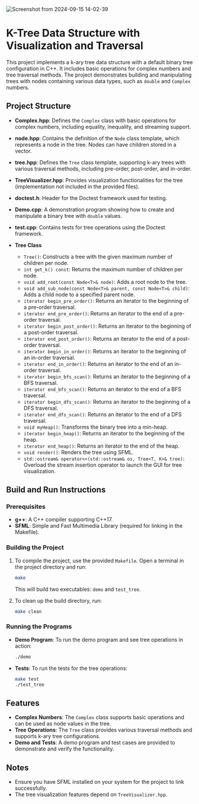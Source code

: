 
![Screenshot from 2024-09-15 14-02-39](https://github.com/user-attachments/assets/68b896ab-66fb-407d-8e8e-ca43be2df24c)

# K-Tree Data Structure with Visualization and Traversal

This project implements a k-ary tree data structure with a default binary tree configuration in C++. It includes basic operations for complex numbers and tree traversal methods. The project demonstrates building and manipulating trees with nodes containing various data types, such as `double` and `Complex` numbers.

## Project Structure

- **Complex.hpp**: Defines the `Complex` class with basic operations for complex numbers, including equality, inequality, and streaming support.
- **node.hpp**: Contains the definition of the `Node` class template, which represents a node in the tree. Nodes can have children stored in a vector.
- **tree.hpp**: Defines the `Tree` class template, supporting k-ary trees with various traversal methods, including pre-order, post-order, and in-order.
- **TreeVisualizer.hpp**: Provides visualization functionalities for the tree (implementation not included in the provided files).
- **doctest.h**: Header for the Doctest framework used for testing.
- **Demo.cpp**: A demonstration program showing how to create and manipulate a binary tree with `double` values.
- **test.cpp**: Contains tests for tree operations using the Doctest framework.

- **Tree Class**
  - `Tree()`: Constructs a tree with the given maximum number of children per node.
  - `int get_k() const`: Returns the maximum number of children per node.
  - `void add_root(const Node<T>& node)`: Adds a root node to the tree.
  - `void add_sub_node(const Node<T>& parent, const Node<T>& child)`: Adds a child node to a specified parent node.
  - `iterator begin_pre_order()`: Returns an iterator to the beginning of a pre-order traversal.
  - `iterator end_pre_order()`: Returns an iterator to the end of a pre-order traversal.
  - `iterator begin_post_order()`: Returns an iterator to the beginning of a post-order traversal.
  - `iterator end_post_order()`: Returns an iterator to the end of a post-order traversal.
  - `iterator begin_in_order()`: Returns an iterator to the beginning of an in-order traversal.
  - `iterator end_in_order()`: Returns an iterator to the end of an in-order traversal.
  - `iterator begin_bfs_scan()`: Returns an iterator to the beginning of a BFS traversal.
  - `iterator end_bfs_scan()`: Returns an iterator to the end of a BFS traversal.
  - `iterator begin_dfs_scan()`: Returns an iterator to the beginning of a DFS traversal.
  - `iterator end_dfs_scan()`: Returns an iterator to the end of a DFS traversal.
  - `void myHeap()`: Transforms the binary tree into a min-heap.
  - `iterator begin_heap()`: Returns an iterator to the beginning of the heap.
  - `iterator end_heap()`: Returns an iterator to the end of the heap.
  - `void render()`: Renders the tree using SFML.
  - `std::ostream& operator<<(std::ostream& os, Tree<T, K>& tree)`: Overload the stream insertion operator to launch the GUI for tree visualization.


## Build and Run Instructions

### Prerequisites

- **g++**: A C++ compiler supporting C++17.
- **SFML**: Simple and Fast Multimedia Library (required for linking in the Makefile).

### Building the Project

1. To compile the project, use the provided `Makefile`. Open a terminal in the project directory and run:
    ```bash
    make
    ```
    This will build two executables: `demo` and `test_tree`.

2. To clean up the build directory, run:
    ```bash
    make clean
    ```

### Running the Programs

- **Demo Program**: To run the demo program and see tree operations in action:
    ```bash
    ./demo
    ```

- **Tests**: To run the tests for the tree operations:
    ```bash
    make test
    ./test_tree
    ```

## Features

- **Complex Numbers**: The `Complex` class supports basic operations and can be used as node values in the tree.
- **Tree Operations**: The `Tree` class provides various traversal methods and supports k-ary tree configurations.
- **Demo and Tests**: A demo program and test cases are provided to demonstrate and verify the functionality.

## Notes

- Ensure you have SFML installed on your system for the project to link successfully.
- The tree visualization features depend on `TreeVisualizer.hpp`.
